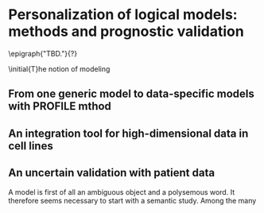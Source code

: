 
# Personalization of logical models: methods and prognostic validation

\epigraph{"TBD."}{?}



\initial{T}he notion of modeling





## From one generic model to data-specific models with PROFILE mthod 

## An integration tool for high-dimensional data in cell lines

## An uncertain validation with patient data

A model is first of all an ambiguous object and a polysemous word. It therefore seems necessary to start with a semantic study. Among the many 


